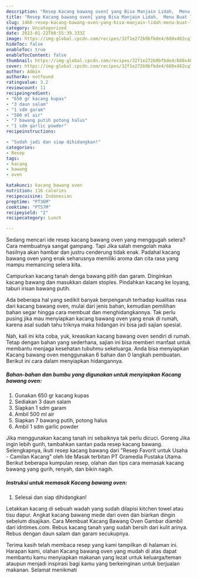 ```yaml
---
description: "Resep Kacang bawang oven{ yang Bisa Manjain Lidah,  Menu Buat lebaran"
title: "Resep Kacang bawang oven{ yang Bisa Manjain Lidah,  Menu Buat lebaran"
slug: 1466-resep-kacang-bawang-oven-yang-bisa-manjain-lidah-menu-buat-lebaran
category: Uncategorized
date: 2023-01-22T00:55:39.333Z
image: https://img-global.cpcdn.com/recipes/32f1e272b9bfbde4/680x482cq70/kacang-bawang-oven-foto-resep-utama.jpg
hideToc: false
enableToc: true
enableTocContent: false
thumbnail: https://img-global.cpcdn.com/recipes/32f1e272b9bfbde4/680x482cq70/kacang-bawang-oven-foto-resep-utama.jpg
cover: https://img-global.cpcdn.com/recipes/32f1e272b9bfbde4/680x482cq70/kacang-bawang-oven-foto-resep-utama.jpg
author: Admin
authorAv: notfound
ratingvalue: 3.2
reviewcount: 11
recipeingredient:
- "650 gr kacang kupas"
- "3 daun salam"
- "1 sdm garam"
- "500 ml air"
- "7 bawang putih potong halus"
- "1 sdm garlic powder"
recipeinstructions:

- "Sudah jadi dan siap dihidangkan!"
categories:
- Resep
tags:
- kacang
- bawang
- oven

katakunci: kacang bawang oven 
nutrition: 116 calories
recipecuisine: Indonesian
preptime: "PT36M"
cooktime: "PT57M"
recipeyield: "2"
recipecategory: Lunch

---
```



Sedang mencari ide resep kacang bawang oven yang menggugah selera? Cara membuatnya sangat gampang. Tapi Jika salah mengolah maka hasilnya akan hambar dan justru cenderung tidak enak. Padahal kacang bawang oven yang enak seharusnya memiliki aroma dan cita rasa yang mampu memancing selera kita.


Campurkan kacang tanah denga bawang pitih dan garam. Dinginkan kacang bawang dan masukkan dalam stoples. Pindahkan kacang ke loyang, taburi irisan bawang putih.

Ada beberapa hal yang sedikit banyak berpengaruh terhadap kualitas rasa dari kacang bawang oven, mulai dari jenis bahan, kemudian pemilihan bahan segar hingga cara membuat dan menghidangkannya. Tak perlu pusing jika mau menyiapkan kacang bawang oven yang enak di rumah, karena asal sudah tahu triknya maka hidangan ini bisa jadi sajian spesial.


Nah, kali ini kita coba, yuk, kreasikan kacang bawang oven sendiri di rumah. Tetap dengan bahan yang sederhana, sajian ini bisa memberi manfaat untuk membantu menjaga kesehatan tubuhmu sekeluarga. Anda bisa menyiapkan Kacang bawang oven menggunakan 6 bahan dan 0 langkah pembuatan. Berikut ini cara dalam menyiapkan hidangannya.

<!--inarticleads1-->

##### Bahan-bahan dan bumbu yang digunakan untuk menyiapkan Kacang bawang oven:

1. Gunakan 650 gr kacang kupas
1. Sediakan 3 daun salam
1. Siapkan 1 sdm garam
1. Ambil 500 ml air
1. Siapkan 7 bawang putih, potong halus
1. Ambil 1 sdm garlic powder


Jika menggunakan kacang tanah ini sebaiknya tak perlu dicuci. Goreng Jika ingin lebih gurih, tambahkan santan pada resep kacang bawang. Selengkapnya, ikuti resep kacang bawang dari &#34;Resep Favorit untuk Usaha - Camilan Kacang&#34; oleh Ide Masak terbitan PT Gramedia Pustaka Utama. Berikut beberapa kumpulan resep, olahan dan tips cara memasak kacang bawang yang gurih, renyah, dan bikin nagih. 

<!--inarticleads2-->

##### Instruksi untuk memasak Kacang bawang oven:


1. Selesai dan siap dihidangkan!

Letakkan kacang di sebuah wadah yang sudah dilapisi kitchen towel atau tisu dapur. Angkat kacang bawang mede dari oven dan biarkan dingin sebelum disajikan. Cara Membuat Kacang Bawang Oven Gambar diambil dari idntimes.com. Rebus kacang tanah yang sudah bersih dari kulit arinya. Rebus dengan daun salam dan garam secukupnya. 

Terima kasih telah membaca resep yang kami tampilkan di halaman ini. Harapan kami, olahan Kacang bawang oven yang mudah di atas dapat membantu kamu menyiapkan makanan yang lezat untuk keluarga/teman ataupun menjadi inspirasi bagi kamu yang berkeinginan untuk berjualan makanan. Selamat menikmati
